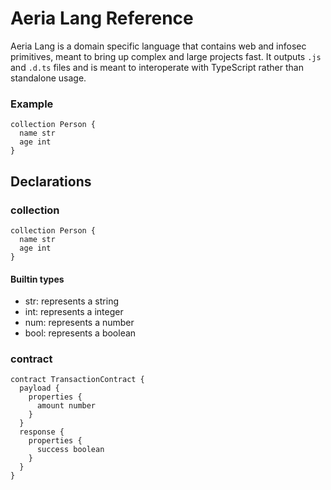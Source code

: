 # Aeria Lang Reference

Aeria Lang is a domain specific language that contains web and infosec primitives, meant to bring up complex and large projects fast. It outputs `.js` and `.d.ts` files and is meant to interoperate with TypeScript rather than standalone usage.

### Example

```
collection Person {
  name str
  age int
}
```

## Declarations

### collection

```
collection Person {
  name str
  age int
}
```

#### Builtin types

- str: represents a string
- int: represents a integer
- num: represents a number
- bool: represents a boolean

### contract

```
contract TransactionContract {
  payload {
    properties {
      amount number
    }
  }
  response {
    properties {
      success boolean
    }
  }
}
```
